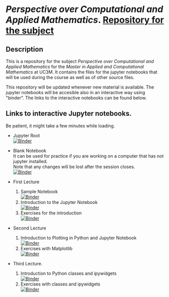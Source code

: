 # _Perspective over Computational and Applied Mathematics_. [Repository for the subject](https://github.com/jmppardo/Perspectivas)

## Description 

This is a repository for the subject _Perspective over Computational and Applied Mathematics_ for the _Master in Applied and Computational Mathematics_ at UC3M. It contains the files for the jupyter notebooks that will be used during the course as well as of other source files.

This repository will be updated whenever new material is available. The jupyter notebooks will be accesible also in an interactive way using "binder". The links to the interactive notebooks can be found below.

## Links to interactive Jupyter notebooks.

Be patient, it might take a few minutes while loading.

- Jupyter Root</br>[![Binder](https://mybinder.org/badge_logo.svg)](https://mybinder.org/v2/gh/jmppardo/Perspectivas/HEAD)
- Blank Notebook</br>It can be used for practice if you are working on a computer that has not jupyter installed.</br>Note that any changes will be lost after the session closes.</br> [![Binder](https://mybinder.org/badge_logo.svg)](https://mybinder.org/v2/gh/jmppardo/Perspectivas/HEAD?filepath=Notebooks/Blank_Notebook.ipynb)

- First Lecture

  1. Sample Notebook</br> [![Binder](https://mybinder.org/badge_logo.svg)](https://mybinder.org/v2/gh/jmppardo/Perspectivas/HEAD?filepath=Notebooks/Sample_notebook.ipynb)
  2. Introduction to the Jupyter Notebook</br>[![Binder](https://mybinder.org/badge_logo.svg)](https://mybinder.org/v2/gh/jmppardo/Perspectivas/HEAD?filepath=Notebooks/Introduction.ipynb)
  3. Exercises for the introduction</br>[![Binder](https://mybinder.org/badge_logo.svg)](https://mybinder.org/v2/gh/jmppardo/Perspectivas/HEAD?filepath=Notebooks/Practice_Introduction.ipynb)
  <!-- 4. Solutions to the exercises for the introduction</br>[![Binder](https://mybinder.org/badge_logo.svg)](https://mybinder.org/v2/gh/jmppardo/Perspectivas/HEAD?filepath=Notebooks/Practice_Introduction_Solutions.ipynb) -->

- Second Lecture

  1. Introduction to Plotting in Python and Jupyter Notebook</br> [![Binder](https://mybinder.org/badge_logo.svg)](https://mybinder.org/v2/gh/jmppardo/Perspectivas/HEAD?filepath=Notebooks/Introduction_to_Plotting_in_Python_and_Jupyter_Notebook.ipynb)
  2. Exercises with Matplotlib</br> [![Binder](https://mybinder.org/badge_logo.svg)](https://mybinder.org/v2/gh/jmppardo/Perspectivas/HEAD?filepath=Notebooks/Practice_Matplotlib.ipynb)
  <!--3. Solutions to the exercises with Matplotlib</br> [![Binder](https://mybinder.org/badge_logo.svg)](https://mybinder.org/v2/gh/jmppardo/Perspectivas/HEAD?filepath=Notebooks/Practice_Matplotlib_solutions.ipynb) -->

- Third Lecture.

  1. Introduction to Python classes and ipywidgets</br> [![Binder](https://mybinder.org/badge_logo.svg)](https://mybinder.org/v2/gh/jmppardo/Perspectivas/HEAD?filepath=Notebooks/Interacting_with_the_notebook_with_ipywidgets.ipynb)
  2. Exercises with classes and ipywidgets </br> [![Binder](https://mybinder.org/badge_logo.svg)](https://mybinder.org/v2/gh/jmppardo/Perspectivas/HEAD?filepath=Notebooks/Practice_classes_ipywidgets.ipynb)
  <!-- 3. Solutions to the exercises with classes and ipywidgets </br> [![Binder](https://mybinder.org/badge_logo.svg)](https://mybinder.org/v2/gh/jmppardo/Perspectivas/HEAD?filepath=Notebooks/Practice_classes_ipywidgets_Solution.ipynb) -->
